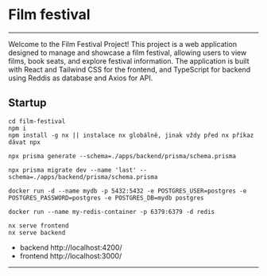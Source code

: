 # Film festival
-------

Welcome to the Film Festival Project! This project is a web application designed to manage and showcase a film festival, allowing users to view films, book seats, and explore festival information.
The application is built with React and Tailwind CSS for the frontend, and TypeScript for backend using Reddis as database and Axios for API.


## Startup
```
cd film-festival
npm i
npm install -g nx || instalace nx globálně, jinak vždy před nx příkaz dávat npx

npx prisma generate --schema=./apps/backend/prisma/schema.prisma

npx prisma migrate dev --name 'last' --schema=./apps/backend/prisma/schema.prisma

docker run -d --name mydb -p 5432:5432 -e POSTGRES_USER=postgres -e POSTGRES_PASSWORD=postgres -e POSTGRES_DB=mydb postgres

docker run --name my-redis-container -p 6379:6379 -d redis

nx serve frontend
nx serve backend
```
- backend http://localhost:4200/
- frontend http://localhost:3000/

-------
